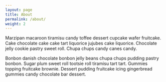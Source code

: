 ```yaml
---
layout: page
title: About
permalink: /about/
weight: 2
---
```


Marzipan macaroon tiramisu candy toffee dessert cupcake wafer fruitcake. Cake chocolate cake cake tart liquorice jujubes cake liquorice. Chocolate jelly cookie pastry sweet roll. Chupa chups candy canes candy.


Bonbon danish chocolate bonbon jelly beans chupa chups pudding pastry bonbon. Sugar plum sweet roll tootsie roll tiramisu tart tart. Gummies topping fruitcake brownie. Dessert pudding fruitcake icing gingerbread gummies candy chocolate bar dessert.

<div class="icon-insta">
</div>
<div class="icon-github">
</div>
<div class="icon-twitter">
</div>
<div class="icon-linked">
</div>
